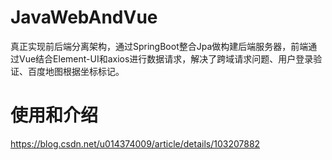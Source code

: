 # JavaWebAndVue
真正实现前后端分离架构，通过SpringBoot整合Jpa做构建后端服务器，前端通过Vue结合Element-UI和axios进行数据请求，解决了跨域请求问题、用户登录验证、百度地图根据坐标标记。

# 使用和介绍

https://blog.csdn.net/u014374009/article/details/103207882
